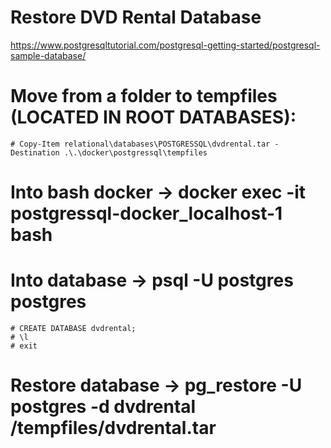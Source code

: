 # Restore DVD Rental Database

https://www.postgresqltutorial.com/postgresql-getting-started/postgresql-sample-database/

# Move from a folder to tempfiles (LOCATED IN ROOT DATABASES):
    # Copy-Item relational\databases\POSTGRESSQL\dvdrental.tar -Destination .\.\docker\postgressql\tempfiles
# Into bash docker -> docker exec -it postgressql-docker_localhost-1 bash
# Into database -> psql -U postgres postgres
    # CREATE DATABASE dvdrental;
    # \l
    # exit
# Restore database -> pg_restore -U postgres -d dvdrental /tempfiles/dvdrental.tar